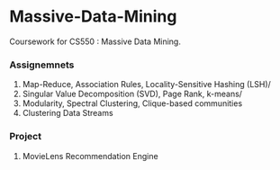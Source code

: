 # Massive-Data-Mining

Coursework for CS550 : Massive Data Mining. 

### Assignemnets 
1. Map-Reduce, Association Rules, Locality-Sensitive Hashing (LSH)/
2. Singular Value Decomposition (SVD), Page Rank, k-means/
3. Modularity, Spectral Clustering, Clique-based communities
4. Clustering Data Streams

### Project

1. MovieLens Recommendation Engine
